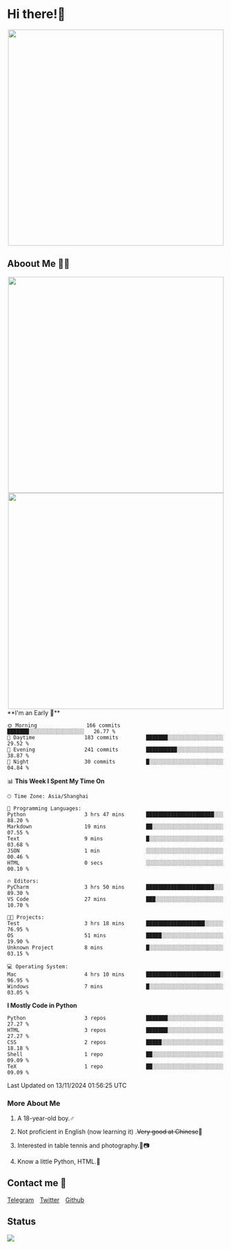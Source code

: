 # Hi there!🎉

<div align=center><img src="https://count.getloli.com/get/@Cicada000?theme=moebooru" width=500px></div>

## Aboout Me 👀💦

<div align=center>
<img src="https://github-readme-stats.vercel.app/api?username=Cicada000&show_icons=true&theme=tokyonight" width=500px>
<br>
<img src="https://github-readme-stats.vercel.app/api/top-langs/?username=Cicada000&show_icons=true&theme=tokyonight&layout=compact" width=500px>
</div>
<!--START_SECTION:waka-->
**I'm an Early 🐤** 

```text
🌞 Morning                166 commits         ███████░░░░░░░░░░░░░░░░░░   26.77 % 
🌆 Daytime                183 commits         ███████░░░░░░░░░░░░░░░░░░   29.52 % 
🌃 Evening                241 commits         ██████████░░░░░░░░░░░░░░░   38.87 % 
🌙 Night                  30 commits          █░░░░░░░░░░░░░░░░░░░░░░░░   04.84 % 
```


📊 **This Week I Spent My Time On** 

```text
🕑︎ Time Zone: Asia/Shanghai

💬 Programming Languages: 
Python                   3 hrs 47 mins       ██████████████████████░░░   88.20 % 
Markdown                 19 mins             ██░░░░░░░░░░░░░░░░░░░░░░░   07.55 % 
Text                     9 mins              █░░░░░░░░░░░░░░░░░░░░░░░░   03.68 % 
JSON                     1 min               ░░░░░░░░░░░░░░░░░░░░░░░░░   00.46 % 
HTML                     0 secs              ░░░░░░░░░░░░░░░░░░░░░░░░░   00.10 % 

🔥 Editors: 
PyCharm                  3 hrs 50 mins       ██████████████████████░░░   89.30 % 
VS Code                  27 mins             ███░░░░░░░░░░░░░░░░░░░░░░   10.70 % 

🐱‍💻 Projects: 
Test                     3 hrs 18 mins       ███████████████████░░░░░░   76.95 % 
OS                       51 mins             █████░░░░░░░░░░░░░░░░░░░░   19.90 % 
Unknown Project          8 mins              █░░░░░░░░░░░░░░░░░░░░░░░░   03.15 % 

💻 Operating System: 
Mac                      4 hrs 10 mins       ████████████████████████░   96.95 % 
Windows                  7 mins              █░░░░░░░░░░░░░░░░░░░░░░░░   03.05 % 
```

**I Mostly Code in Python** 

```text
Python                   3 repos             ███████░░░░░░░░░░░░░░░░░░   27.27 % 
HTML                     3 repos             ███████░░░░░░░░░░░░░░░░░░   27.27 % 
CSS                      2 repos             █████░░░░░░░░░░░░░░░░░░░░   18.18 % 
Shell                    1 repo              ██░░░░░░░░░░░░░░░░░░░░░░░   09.09 % 
TeX                      1 repo              ██░░░░░░░░░░░░░░░░░░░░░░░   09.09 % 
```




 Last Updated on 13/11/2024 01:56:25 UTC
<!--END_SECTION:waka-->

### More About Me

1. A 18-year-old boy.♂

2. Not proficient in English (now learning it) .~~Very good at Chinese~~🤣

3. Interested in table tennis and photography.🏓📷

4. Know a little Python, HTML.🐍


## Contact me 💬

[Telegram](https://t.me/CicadaLYW)&emsp;[Twitter](https://twitter.com/Cicada0001)&emsp;[Github](https://github.com/Cicada000)

## Status
<img src="https://weather-icon.journeyad.repl.co/@hangzhou?v=1" align="left">







